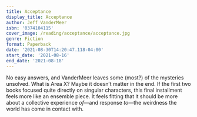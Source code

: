 ```yaml
---
title: Acceptance
display_title: Acceptance
author: Jeff VanderMeer
isbn: '0374104115'
cover_image: /reading/acceptance/acceptance.jpg
genre: Fiction
format: Paperback
date: '2021-08-30T14:20:47.118-04:00'
start_date: '2021-08-16'
end_date: '2021-08-18'
---
```


No easy answers, and VanderMeer leaves some (most?) of the mysteries unsolved. What is Area X? Maybe it doesn’t matter in the end. If the first two books focused quite directly on singular characters, this final installment feels more like an ensemble piece. It feels fitting that it should be more about a collective experience *of*—and response *to*—the weirdness the world has come in contact with.
